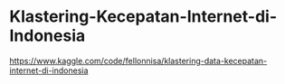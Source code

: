 # Klastering-Kecepatan-Internet-di-Indonesia
https://www.kaggle.com/code/fellonnisa/klastering-data-kecepatan-internet-di-indonesia
